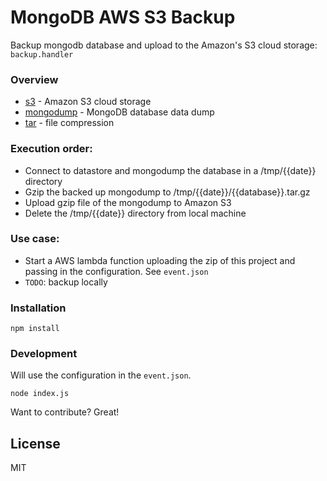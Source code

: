 # MongoDB AWS S3 Backup

Backup mongodb database and upload to the Amazon's S3 cloud storage: `backup.handler`

### Overview
* [s3] - Amazon S3 cloud storage
* [mongodump] - MongoDB database data dump
* [tar] - file compression

### Execution order:
- Connect to datastore and mongodump the database in a /tmp/{{date}} directory
- Gzip the backed up mongodump to /tmp/{{date}}/{{database}}.tar.gz
- Upload gzip file of the mongodump to Amazon S3
- Delete the /tmp/{{date}} directory from local machine

### Use case:
- Start a AWS lambda function uploading the zip of this project and passing in the configuration. See `event.json`
- `TODO`: backup locally

### Installation
```
npm install
```

### Development
Will use the configuration in the `event.json`.
```
node index.js
```

Want to contribute? Great!

License
----
MIT

[//]: # (These are reference links used in the body of this note and get stripped out when the markdown processor does its job. There is no need to format nicely because it shouldn't be seen. Thanks SO - http://stackoverflow.com/questions/4823468/store-comments-in-markdown-syntax)

   [s3]: <http://docs.aws.amazon.com/AmazonS3/latest/dev/Welcome.html>
   [mongodump]: <https://docs.mongodb.org/manual/reference/program/mongodump/>
   [tar]: <https://en.wikipedia.org/wiki/Tar_(computing)>
   


